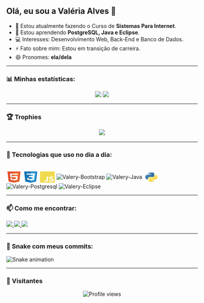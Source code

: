 ## Olá, eu sou a Valéria Alves 👋

- 🔭 Estou atualmente fazendo o Curso de **Sistemas Para Internet**.  
- 🌱 Estou aprendendo **PostgreSQL, Java e Eclipse**.  
- 💻 Interesses: Desenvolvimento Web, Back-End e Banco de Dados.  
- ⚡ Fato sobre mim: Estou em transição de carreira.  
- 😄 Pronomes: **ela/dela**  

---

### 📊 Minhas estatísticas:
<p align="center">
  <img height="180em" src="https://github-readme-stats.vercel.app/api?username=ValeryAlves&show_icons=true&theme=dracula"/>
  <img height="180em" src="https://github-readme-stats.vercel.app/api/top-langs/?username=ValeryAlves&layout=compact&langs_count=7&theme=dracula"/>
</p>

---

### 🏆 Trophies
<p align="center">
  <img src="https://github-profile-trophy.vercel.app/?username=ValeryAlves&theme=dracula&row=1&column=6" />
</p>

---

### 🚀 Tecnologias que uso no dia a dia:
<div style="display: inline_block"><br>
  <img align="center" alt="Valery-HTML" height="30" width="40" src="https://raw.githubusercontent.com/devicons/devicon/master/icons/html5/html5-original.svg">
  <img align="center" alt="Valery-CSS" height="30" width="40" src="https://raw.githubusercontent.com/devicons/devicon/master/icons/css3/css3-original.svg">
  <img align="center" alt="Valery-Js" height="30" width="40" src="https://raw.githubusercontent.com/devicons/devicon/master/icons/javascript/javascript-plain.svg">
  <img align="center" alt="Valery-Bootstrap" height="30" width="40" src="https://upload.wikimedia.org/wikipedia/commons/b/b2/Bootstrap_logo.svg">
  <img align="center" alt="Valery-Java" height="30" width="40" src="https://cdn.iconscout.com/icon/free/png-256/free-java-2038875-1720088.png?f=webp">
  <img align="center" alt="Valery-Python" height="30" width="40" src="https://raw.githubusercontent.com/devicons/devicon/master/icons/python/python-original.svg">
  <img align="center" alt="Valery-Postgresql" height="30" width="40" src="https://upload.wikimedia.org/wikipedia/commons/2/29/Postgresql_elephant.svg">
  <img align="center" alt="Valery-Eclipse" height="30" width="40" src="https://cdn.iconscout.com/icon/free/png-256/free-eclipse-14-282371.png">
</div>

---

### 📫 Como me encontrar:
<div> 
  <a href="https://www.instagram.com/valery_alves/" target="_blank">
    <img src="https://img.shields.io/badge/-Instagram-%23E4405F?style=for-the-badge&logo=instagram&logoColor=white">
  </a>
  <a href="mailto:valeryalvess@gmail.com">
    <img src="https://img.shields.io/badge/-Gmail-%23333?style=for-the-badge&logo=gmail&logoColor=white">
  </a>
  <a href="https://www.linkedin.com/in/val%C3%A9ria-alves-de-sousa-371111167/" target="_blank">
    <img src="https://img.shields.io/badge/-LinkedIn-%230077B5?style=for-the-badge&logo=linkedin&logoColor=white">
  </a>
</div>

---

### 🐍 Snake com meus commits:
![Snake animation](https://github.com/ValeryAlves/ValeryAlves/blob/output/github-contribution-grid-snake.svg)

---

### 👀 Visitantes
<p align="center">
  <img src="https://komarev.com/ghpvc/?username=ValeryAlves&color=blueviolet&style=flat-square" alt="Profile views"/>
</p>

